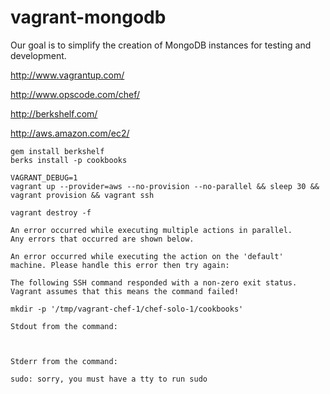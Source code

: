 vagrant-mongodb
===============

Our goal is to simplify the creation of MongoDB instances for testing and
development.

http://www.vagrantup.com/

http://www.opscode.com/chef/

http://berkshelf.com/


http://aws.amazon.com/ec2/

    gem install berkshelf
    berks install -p cookbooks

    VAGRANT_DEBUG=1
    vagrant up --provider=aws --no-provision --no-parallel && sleep 30 && vagrant provision && vagrant ssh

    vagrant destroy -f


  ```
  An error occurred while executing multiple actions in parallel.
  Any errors that occurred are shown below.

  An error occurred while executing the action on the 'default'
  machine. Please handle this error then try again:

  The following SSH command responded with a non-zero exit status.
  Vagrant assumes that this means the command failed!

  mkdir -p '/tmp/vagrant-chef-1/chef-solo-1/cookbooks'

  Stdout from the command:



  Stderr from the command:

  sudo: sorry, you must have a tty to run sudo
  ```
